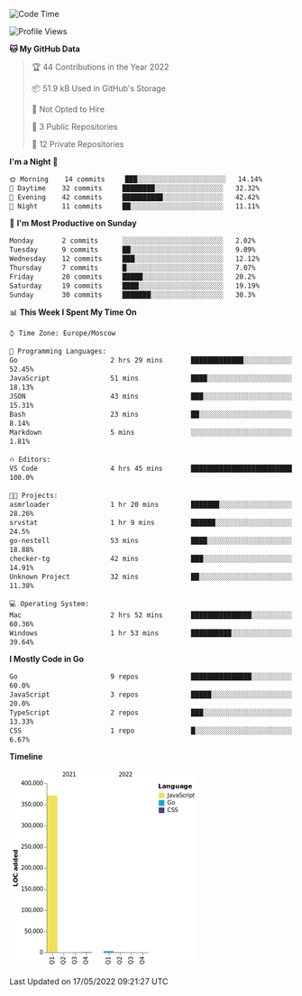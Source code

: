 <!--START_SECTION:waka-->
![Code Time](http://img.shields.io/badge/Code%20Time-303%20hrs%2021%20mins-blue)

![Profile Views](http://img.shields.io/badge/Profile%20Views-0-blue)

**🐱 My GitHub Data** 

> 🏆 44 Contributions in the Year 2022
 > 
> 📦 51.9 kB Used in GitHub's Storage 
 > 
> 🚫 Not Opted to Hire
 > 
> 📜 3 Public Repositories 
 > 
> 🔑 12 Private Repositories  
 > 
**I'm a Night 🦉** 

```text
🌞 Morning    14 commits     ███░░░░░░░░░░░░░░░░░░░░░░   14.14% 
🌆 Daytime    32 commits     ████████░░░░░░░░░░░░░░░░░   32.32% 
🌃 Evening    42 commits     ██████████░░░░░░░░░░░░░░░   42.42% 
🌙 Night      11 commits     ██░░░░░░░░░░░░░░░░░░░░░░░   11.11%

```
📅 **I'm Most Productive on Sunday** 

```text
Monday       2 commits      ░░░░░░░░░░░░░░░░░░░░░░░░░   2.02% 
Tuesday      9 commits      ██░░░░░░░░░░░░░░░░░░░░░░░   9.09% 
Wednesday    12 commits     ███░░░░░░░░░░░░░░░░░░░░░░   12.12% 
Thursday     7 commits      █░░░░░░░░░░░░░░░░░░░░░░░░   7.07% 
Friday       20 commits     █████░░░░░░░░░░░░░░░░░░░░   20.2% 
Saturday     19 commits     ████░░░░░░░░░░░░░░░░░░░░░   19.19% 
Sunday       30 commits     ███████░░░░░░░░░░░░░░░░░░   30.3%

```


📊 **This Week I Spent My Time On** 

```text
⌚︎ Time Zone: Europe/Moscow

💬 Programming Languages: 
Go                       2 hrs 29 mins       █████████████░░░░░░░░░░░░   52.45% 
JavaScript               51 mins             ████░░░░░░░░░░░░░░░░░░░░░   18.13% 
JSON                     43 mins             ███░░░░░░░░░░░░░░░░░░░░░░   15.31% 
Bash                     23 mins             ██░░░░░░░░░░░░░░░░░░░░░░░   8.14% 
Markdown                 5 mins              ░░░░░░░░░░░░░░░░░░░░░░░░░   1.81%

🔥 Editors: 
VS Code                  4 hrs 45 mins       █████████████████████████   100.0%

🐱‍💻 Projects: 
asmrloader               1 hr 20 mins        ███████░░░░░░░░░░░░░░░░░░   28.26% 
srvstat                  1 hr 9 mins         ██████░░░░░░░░░░░░░░░░░░░   24.5% 
go-nestell               53 mins             ████░░░░░░░░░░░░░░░░░░░░░   18.88% 
checker-tg               42 mins             ███░░░░░░░░░░░░░░░░░░░░░░   14.91% 
Unknown Project          32 mins             ██░░░░░░░░░░░░░░░░░░░░░░░   11.38%

💻 Operating System: 
Mac                      2 hrs 52 mins       ███████████████░░░░░░░░░░   60.36% 
Windows                  1 hr 53 mins        ██████████░░░░░░░░░░░░░░░   39.64%

```

**I Mostly Code in Go** 

```text
Go                       9 repos             ███████████████░░░░░░░░░░   60.0% 
JavaScript               3 repos             █████░░░░░░░░░░░░░░░░░░░░   20.0% 
TypeScript               2 repos             ███░░░░░░░░░░░░░░░░░░░░░░   13.33% 
CSS                      1 repo              █░░░░░░░░░░░░░░░░░░░░░░░░   6.67%

```


**Timeline**

![Chart not found](https://raw.githubusercontent.com/jeezft/jeezft/main/charts/bar_graph.png) 


 Last Updated on 17/05/2022 09:21:27 UTC
<!--END_SECTION:waka-->

